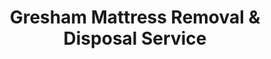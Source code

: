 ---
layout: location.njk
title: Gresham Mattress Removal & Disposal Service
description: Professional mattress removal in Gresham, OR. Next-day pickup  Licensed, insured, and eco-friendly serving Portland's second largest city and Oregon's fourth largest community.
permalink: /mattress-removal/oregon/portland/gresham/
city: Gresham
state: Oregon
stateSlug: oregon
parentMetro: "Portland"
coordinates:
  lat: 45.4982
  lng: -122.4317
pricing:
  startingPrice: 125
  single: 125
  queen: 125
  king: 135
  boxSpring: 30
neighborhoods:
  - name: "Rockwood International District"
    zipCodes: ["97030"]
  - name: "Kelly Creek"
    zipCodes: ["97080"]
  - name: "Powell Valley"
    zipCodes: ["97080"]
  - name: "Central City"
    zipCodes: ["97030"]
  - name: "Historic Southeast"
    zipCodes: ["97030"]
  - name: "Pleasant Valley"
    zipCodes: ["97236"]
  - name: "Centennial"
    zipCodes: ["97236"]
  - name: "North Gresham"
    zipCodes: ["97030"]
  - name: "Northeast"
    zipCodes: ["97030"]
  - name: "Northwest"
    zipCodes: ["97030"]
  - name: "Gresham Butte"
    zipCodes: ["97080"]
  - name: "Hogan Cedars"
    zipCodes: ["97080"]
  - name: "Hollybrook"
    zipCodes: ["97060"]
  - name: "Southwest"
    zipCodes: ["97080"]
  - name: "Wilkes East"
    zipCodes: ["97236"]
  - name: "North Central"
    zipCodes: ["97030"]
zipCodes: 
  - "97030"
  - "97060"
  - "97080"
  - "97230"
  - "97233"
  - "97236"
recyclingPartners:
  - "Waste Management Northwest"
  - "Arrow Sanitary Service"
  - "Rockwood Solid Waste Company"
  - "Hoodview Disposal"
localRegulations: "Gresham mattress disposal operates through city-regulated private haulers including Waste Management Northwest, Arrow Sanitary Service, and Rockwood Solid Waste. Bulky waste pickup requires scheduling with your assigned hauler at $18 per trip plus individual item costs, with mattresses over 250 pounds subject to additional Metro tip fees. Residents must coordinate directly with haulers for service questions, missed pickups, and billing issues. The city's Recycle+ program handles specialty recycling but excludes mattresses from standard collection. Multiple hauler coordination, trip fees, and item-by-item billing create complexity for residents across Gresham's 16 neighborhoods, making private removal services an efficient alternative."
nearbyCities:
  - name: "Portland"
    distance: "15 miles"
    isSuburb: false
  - name: "Hillsboro"
    distance: "25 miles"
    isSuburb: true
  - name: "Beaverton"
    distance: "20 miles"
    isSuburb: true
reviews:
  count: 134
  featured:
    - reviewer: "Maria S."
      rating: 5
      text: "Needed our mattress out before my daughter's graduation party. These guys understood the tight timeline and fit us in same week. Professional service that navigated our complex parking situation perfectly."
      neighborhood: "Rockwood International District"
    - reviewer: "David P."
      rating: 5
      text: "Scheduled pickup for after work hours and they met us at our home right on time. Fair pricing and they handled our king mattress and frame without any issues. Much better than dealing with hauler fees."
      neighborhood: "Kelly Creek"
    - reviewer: "Jennifer L."
      rating: 5
      text: "Had an old mattress taking up space in our garage for months. Called these guys and they had it out within days. Much easier than coordinating with multiple haulers and their bulk pickup schedules."
      neighborhood: "Powell Valley"
faqs:
  - question: "How quickly can you remove mattresses in Gresham?"
    answer: "Next-day service throughout Gresham's 16 neighborhoods, accommodating tech industry schedules and the diverse timing needs of Oregon's fourth-largest city."
  - question: "Do you serve all Gresham neighborhoods?"
    answer: "Complete coverage from Rockwood International District to Kelly Creek farmhouses, Pleasant Valley to Powell Valley hills, across all ZIP codes 97030-97236."
  - question: "What's included in your $125 Gresham pickup fee?"
    answer: "Base price covers pickup, loading, transportation, and eco-friendly recycling for one mattress. Box springs add $30 each."
  - question: "How does this compare to city bulk waste pickup?"
    answer: "We eliminate the $18 trip fees, item-by-item costs, and coordination with multiple haulers - one simple appointment handles everything at competitive pricing."
  - question: "Can you coordinate with work schedules?"
    answer: "Absolutely. We offer flexible timing that works around your schedule, including evenings and weekends to accommodate different work patterns."
  - question: "Do you handle complex access situations?"
    answer: "Yes, we're experienced with various housing situations, narrow streets, and complex parking arrangements common throughout Gresham's neighborhoods."
  - question: "Are you licensed for waste removal in Multnomah County?"
    answer: "We maintain all required Oregon and Multnomah County permits with comprehensive insurance, providing compliant disposal through our nationwide recycling network."
  - question: "What payment methods do you accept in Gresham?"
    answer: "All major credit cards, cash, and invoicing options for families, tech professionals, and international community members."
schema:
  "@type": "LocalBusiness"
  name: "A Bedder World Gresham"
  address:
    "@type": "PostalAddress"
    addressLocality: "Gresham"
    addressRegion: "OR"
    addressCountry: "US"
  geo:
    "@type": "GeoCoordinates" 
    latitude: 45.4982
    longitude: -122.4317
  telephone: "(720) 263-6094"
  priceRange: "$125-$180"
  aggregateRating:
    "@type": "AggregateRating"
    ratingValue: 4.9
    reviewCount: 134
pageContent:
  heroDescription: "Professional mattress removal serving Gresham with reliable next-day pickup  Part of our nationwide network that has recycled over 1 million mattresses, we provide licensed, insured service designed for Oregon's fourth-largest city and the Portland metro area's most diverse community."
  
  aboutService: "Next-day mattress pickup at $125 designed for Gresham's unique position as Oregon's fourth-largest city and the Portland metro's second most populous community. From tech professionals to families in Kelly Creek's century-old Craftsman farmhouses and residents throughout Gresham's vibrant neighborhoods, our 111,621 residents face distinct disposal challenges across 16 diverse areas. Rather than managing city-regulated private haulers with $18 trip fees, item-by-item costs, and coordination between multiple waste companies, our streamlined service handles everything through one simple appointment. Whether you live in Powell Valley's rolling hills with panoramic views, Historic Southeast's established homes, or Pleasant Valley's family developments, we understand the practical needs of Oregon's second-largest suburban community. Each collected mattress flows through our national recycling network that has processed over 1 million units, with 80% of materials recovered for manufacturing reuse - supporting the same innovation principles that make Gresham a vital part of Oregon's growing economy."

  serviceAreasIntro: "Professional mattress pickup serves all 16 Gresham neighborhoods from Rockwood to Kelly Creek's historic farmhouses, expertly coordinating with various work schedules and housing arrangements. Our operations understand Portland metro timing patterns and service flexibility accommodates shift work and the varied lifestyle requirements of Oregon's second-largest suburban city."

  regulationsCompliance: "Mattress disposal in Gresham requires coordination with city-regulated private haulers who charge $18 per trip plus individual item costs, with additional Metro tip fees for heavier mattresses. Residents must schedule directly with their assigned waste company and navigate different billing systems and service requirements. Our licensed service eliminates these regulatory barriers by handling all Multnomah County disposal requirements through one simple appointment, providing transparent pricing without hidden fees or complex scheduling requirements."

  environmentalImpact: "Environmental stewardship aligns with Gresham's commitment to sustainable growth and Oregon's leadership in green innovation. Our mattress recycling initiative ensures 80% of collected materials avoid Portland metro landfills, instead flowing into manufacturing processes that create new products. Steel springs support construction applications, foam components become padding for various projects, and textile materials gain new purpose through advanced processing. This responsible approach preserves the natural beauty that makes areas like Powell Butte and Gresham Butte special while providing families throughout the community with disposal solutions that honor Oregon's environmental values."

  howItWorksScheduling: "Flexible scheduling respects Gresham's commuter rhythms and community patterns, accommodating various work shifts and the varied schedules common in Oregon's second-largest suburban community."

  howItWorksService: "Licensed pickup teams understand neighborhood associations' requirements and complex housing arrangements, handling all Multnomah County disposal requirements with professional efficiency."

  howItWorksDisposal: "Each mattress connects to our nationwide recycling network's proven processing capabilities, where Oregon's environmental standards guide component recovery through sustainable manufacturing partnerships that support the state's green technology leadership."

  sidebarStats:
    mattressesRemoved: "1,650"
---